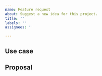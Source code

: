 ```yaml
---
name: Feature request
about: Suggest a new idea for this project.
title: ''
labels: ''
assignees: ''

---
```


<!-- Thank you for helping!

     If you are looking for support, please check out our documentation or consider asking a question on our Discussions:
      * https://github.com/lucasfoltran/_CHANGEME_/discussions
      * https://github.com/lucasfoltran/_CHANGEME_/blob/main/docs/GET_STARTED.md
      * https://github.com/lucasfoltran/_CHANGEME_/blob/main/docs/SUPPORT.md

-->

## Use case

<!--
     Please tell us the problem you are running into that led to you wanting
     a new feature.

     Is your feature request related to a problem? Please give a clear and
     concise description of what the problem is.

     Describe the alternative solutions you've considered. 
-->

## Proposal

<!--
     Briefly but precisely describe what you would like the project to be able to do.

     Consider attaching something showing what you are imagining:
      * images
      * videos
      * code samples
-->